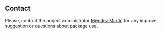 ## **Contact**
Please, contact the project administrator [Méndez Martín](mailto:martinmendez@unc.edu.ar) for any improve suggestion or questions about package use.